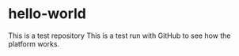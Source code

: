 # hello-world
This is a test repository
This is a test run with GitHub to see how the platform works. 
